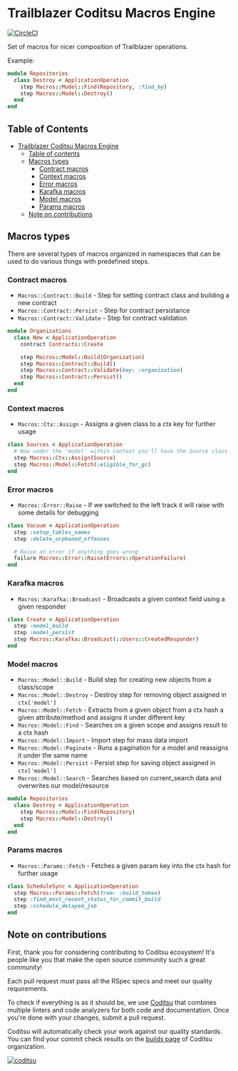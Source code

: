 # Trailblazer Coditsu Macros Engine

[![CircleCI](https://circleci.com/gh/coditsu/macros/tree/master.svg?style=svg)](https://circleci.com/gh/coditsu/macros/tree/master)

Set of macros for nicer composition of Trailblazer operations.

Example:

```ruby
module Repositories
  class Destroy < ApplicationOperation
    step Macros::Model::Find(Repository, :find_by)
    step Macros::Model::Destroy()
  end
end
```

## Table of Contents

* [Trailblazer Coditsu Macros Engine](#trailblazer-coditsu-macros-engine)
   * [Table of contents](#table-of-contents)
   * [Macros types](#macros-types)
      * [Contract macros](#contract-macros)
      * [Context macros](#context-macros)
      * [Error macros](#error-macros)
      * [Karafka macros](#karafka-macros)
      * [Model macros](#model-macros)
      * [Params macros](#params-macros)
   * [Note on contributions](#note-on-contributions)

## Macros types

There are several types of macros organized in namespaces that can be used to do various things with predefined steps.

### Contract macros

- `Macros::Contract::Build` - Step for setting contract class and building a new contract
- `Macros::Contract::Persist` - Step for contract persistance
- `Macros::Contract::Validate` - Step for contract validation

```ruby
module Organizations
  class New < ApplicationOperation
    contract Contracts::Create

    step Macros::Model::Build(Organization)
    step Macros::Contract::Build()
    step Macros::Contract::Validate(key: :organization)
    step Macros::Contract::Persist()
  end
end
```

### Context macros

- `Macros::Ctx::Assign` - Assigns a given class to a ctx key for further usage

```ruby
class Sources < ApplicationOperation
  # Now under the 'model' within context you'll have the Source class
  step Macros::Ctx::Assign(Source)
  step Macros::Model::Fetch(:eligible_for_gc)
end
```

### Error macros

- `Macros::Error::Raise` - If we switched to the left track it will raise with some details for debugging

```ruby
class Vacuum < ApplicationOperation
  step :setup_tables_names
  step :delete_orphaned_offenses

  # Raise an error if anything goes wrong
  failure Macros::Error::Raise(Errors::OperationFailure)
end
```

### Karafka macros

- `Macros::Karafka::Broadcast` - Broadcasts a given context field using a given responder

```ruby
class Create < ApplicationOperation
  step :model_build
  step :model_persist
  step Macros::Karafka::Broadcast(::Users::CreatedResponder)
end
```

### Model macros

- `Macros::Model::Build` - Build step for creating new objects from a class/scope
- `Macros::Model::Destroy` - Destroy step for removing object assigned in `ctx['model']`
- `Macros::Model::Fetch` - Extracts from a given object from a ctx hash a given attribute/method and assigns it under different key
- `Macros::Model::Find` - Searches on a given scope and assigns result to a ctx hash
- `Macros::Model::Import` - Import step for mass data import
- `Macros::Model::Paginate` - Runs a pagination for a model and reassigns it under the same name
- `Macros::Model::Persist` - Persist step for saving object assigned in `ctx['model']`
- `Macros::Model::Search` -  Searches based on current_search data and overwrites our model/resource

```ruby
module Repositories
  class Destroy < ApplicationOperation
    step Macros::Model::Find(Repository)
    step Macros::Model::Destroy()
  end
end
```

### Params macros

- `Macros::Params::Fetch` - Fetches a given param key into the ctx hash for further usage

```ruby
class ScheduleSync < ApplicationOperation
  step Macros::Params::Fetch(from: :build_token)
  step :find_most_recent_status_for_commit_build
  step :schedule_delayed_job
end
```

## Note on contributions

First, thank you for considering contributing to Coditsu ecosystem! It's people like you that make the open source community such a great community!

Each pull request must pass all the RSpec specs and meet our quality requirements.

To check if everything is as it should be, we use [Coditsu](https://coditsu.io) that combines multiple linters and code analyzers for both code and documentation. Once you're done with your changes, submit a pull request.

Coditsu will automatically check your work against our quality standards. You can find your commit check results on the [builds page](https://app.coditsu.io/coditsu/commit_builds) of Coditsu organization.

[![coditsu](https://coditsu.io/assets/quality_bar.svg)](https://app.coditsu.io/coditsu/commit_builds)
